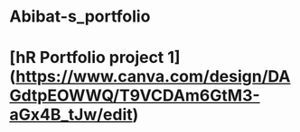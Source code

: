 # Abibat-s_portfolio
# [hR Portfolio project 1] (https://www.canva.com/design/DAGdtpEOWWQ/T9VCDAm6GtM3-aGx4B_tJw/edit)

